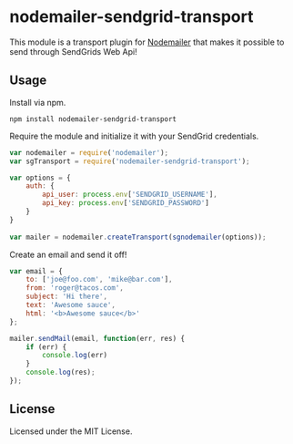 # nodemailer-sendgrid-transport

This module is a transport plugin for [Nodemailer](https://github.com/andris9/Nodemailer) that makes it possible to send through SendGrids Web Api!

## Usage
Install via npm.

	npm install nodemailer-sendgrid-transport

Require the module and initialize it with your SendGrid credentials.

```javascript
var nodemailer = require('nodemailer');
var sgTransport = require('nodemailer-sendgrid-transport');

var options = {
	auth: {
		api_user: process.env['SENDGRID_USERNAME'],
		api_key: process.env['SENDGRID_PASSWORD']
	}
}
	
var mailer = nodemailer.createTransport(sgnodemailer(options));
```

Create an email and send it off!

```javascript
var email = {
	to: ['joe@foo.com', 'mike@bar.com'],
	from: 'roger@tacos.com',
	subject: 'Hi there',
	text: 'Awesome sauce',
	html: '<b>Awesome sauce</b>'
};

mailer.sendMail(email, function(err, res) {
	if (err) { 
		console.log(err) 
	}
	console.log(res);
});
```
## License
Licensed under the MIT License.

